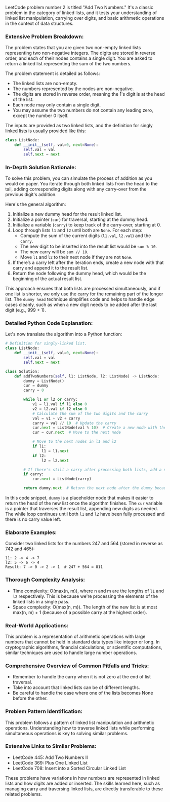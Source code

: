 LeetCode problem number 2 is titled "Add Two Numbers." It's a classic problem in the category of linked lists, and it tests your understanding of linked list manipulation, carrying over digits, and basic arithmetic operations in the context of data structures.

### Extensive Problem Breakdown:
The problem states that you are given two non-empty linked lists representing two non-negative integers. The digits are stored in reverse order, and each of their nodes contains a single digit. You are asked to return a linked list representing the sum of the two numbers.

The problem statement is detailed as follows:
- The linked lists are non-empty.
- The numbers represented by the nodes are non-negative.
- The digits are stored in reverse order, meaning the 1's digit is at the head of the list.
- Each node may only contain a single digit.
- You may assume the two numbers do not contain any leading zero, except the number 0 itself.

The inputs are provided as two linked lists, and the definition for singly linked lists is usually provided like this:

```python
class ListNode:
    def __init__(self, val=0, next=None):
        self.val = val
        self.next = next
```

### In-Depth Solution Rationale:
To solve this problem, you can simulate the process of addition as you would on paper. You iterate through both linked lists from the head to the tail, adding corresponding digits along with any carry-over from the previous digit's addition.

Here's the general algorithm:
1. Initialize a new dummy head for the result linked list.
2. Initialize a pointer (`cur`) for traversal, starting at the dummy head.
3. Initialize a variable (`carry`) to keep track of the carry-over, starting at 0.
4. Loop through lists `l1` and `l2` until both are `None`. For each step:
    - Compute the sum of the current digits (`l1.val`, `l2.val`) and the `carry`.
    - The new digit to be inserted into the result list would be `sum % 10`.
    - The new carry will be `sum // 10`.
    - Move `l1` and `l2` to their next node if they are not `None`.
5. If there’s a carry left after the iteration ends, create a new node with that carry and append it to the result list.
6. Return the node following the dummy head, which would be the beginning of the actual result list.

This approach ensures that both lists are processed simultaneously, and if one list is shorter, we only use the carry for the remaining part of the longer list. The `dummy head` technique simplifies code and helps to handle edge cases cleanly, such as when a new digit needs to be added after the last digit (e.g., 999 + 1).

### Detailed Python Code Explanation:
Let's now translate the algorithm into a Python function:

```python
# Definition for singly-linked list.
class ListNode:
    def __init__(self, val=0, next=None):
        self.val = val
        self.next = next

class Solution:
    def addTwoNumbers(self, l1: ListNode, l2: ListNode) -> ListNode:
        dummy = ListNode()
        cur = dummy
        carry = 0

        while l1 or l2 or carry:
            v1 = l1.val if l1 else 0
            v2 = l2.val if l2 else 0
            # Calculate the sum of the two digits and the carry
            val = v1 + v2 + carry
            carry = val // 10  # Update the carry
            cur.next = ListNode(val % 10)  # Create a new node with the modulo result
            cur = cur.next  # Move to the next node

            # Move to the next nodes in l1 and l2
            if l1:
                l1 = l1.next
            if l2:
                l2 = l2.next

        # If there's still a carry after processing both lists, add a new node.
        if carry:
            cur.next = ListNode(carry)

        return dummy.next  # Return the next node after the dummy because the dummy is not part of the actual result
```

In this code snippet, `dummy` is a placeholder node that makes it easier to return the head of the new list once the algorithm finishes. The `cur` variable is a pointer that traverses the result list, appending new digits as needed. The while loop continues until both `l1` and `l2` have been fully processed and there is no carry value left.

### Elaborate Examples:
Consider two linked lists for the numbers 247 and 564 (stored in reverse as 742 and 465):

```
l1: 2 -> 4 -> 7
l2: 5 -> 6 -> 4
Result: 7 -> 0 -> 2 -> 1  # 247 + 564 = 811
```

### Thorough Complexity Analysis:
- Time complexity: O(max(n, m)), where n and m are the lengths of `l1` and `l2` respectively. This is because we're processing the elements of the linked lists in a single pass.
- Space complexity: O(max(n, m)). The length of the new list is at most max(n, m) + 1 (because of a possible carry at the highest order).

### Real-World Applications:
This problem is a representation of arithmetic operations with large numbers that cannot be held in standard data types like integer or long. In cryptographic algorithms, financial calculations, or scientific computations, similar techniques are used to handle large number operations.

### Comprehensive Overview of Common Pitfalls and Tricks:
- Remember to handle the carry when it is not zero at the end of list traversal.
- Take into account that linked lists can be of different lengths.
- Be careful to handle the case where one of the lists becomes None before the other.

### Problem Pattern Identification:
This problem follows a pattern of linked list manipulation and arithmetic operations. Understanding how to traverse linked lists while performing simultaneous operations is key to solving similar problems.

### Extensive Links to Similar Problems:
- LeetCode 445: Add Two Numbers II
- LeetCode 369: Plus One Linked List
- LeetCode 708: Insert into a Sorted Circular Linked List

These problems have variations in how numbers are represented in linked lists and how digits are added or inserted. The skills learned here, such as managing carry and traversing linked lists, are directly transferable to these related problems.
